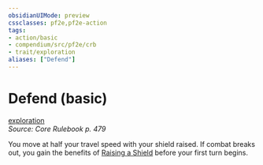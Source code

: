 ```yaml
---
obsidianUIMode: preview
cssclasses: pf2e,pf2e-action
tags:
- action/basic
- compendium/src/pf2e/crb
- trait/exploration
aliases: ["Defend"]
---
```

# Defend (basic)
[exploration](rules/traits/exploration.md "Exploration Action & Ability Trait")  
*Source: Core Rulebook p. 479*  



You move at half your travel speed with your shield raised. If combat breaks out, you gain the benefits of [Raising a Shield](rules/actions/raise-a-shield.md) before your first turn begins.